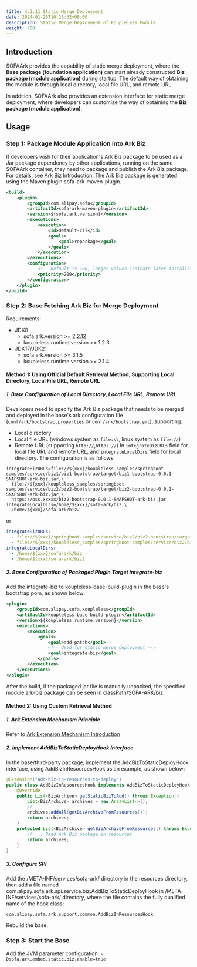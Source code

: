 ```yaml
---
title: 4.3.11 Static Merge Deployment
date: 2024-01-25T10:28:32+08:00
description: Static Merge Deployment of Koupleless Module
weight: 700
---
```


## Introduction
SOFAArk provides the capability of static merge deployment, where the **Base package (foundation application)** can start already constructed **Biz package (module application)** during startup. The default way of obtaining the module is through local directory, local file URL, and remote URL. 

In addition, SOFAArk also provides an extension interface for static merge deployment, where developers can customize the way of obtaining the **Biz package (module application)**.

## Usage
### Step 1: Package Module Application into Ark Biz
If developers wish for their application's Ark Biz package to be used as a Jar package dependency by other applications, running on the same SOFAArk container, they need to package and publish the Ark Biz package. For details, see [Ark Biz Introduction](https://www.sofastack.tech/projects/sofa-boot/sofa-ark-ark-biz/). The Ark Biz package is generated using the Maven plugin sofa-ark-maven-plugin.

```xml
<build>
    <plugin>
        <groupId>com.alipay.sofa</groupId>
        <artifactId>sofa-ark-maven-plugin</artifactId>
        <version>${sofa.ark.version}</version>
        <executions>
            <execution>
                <id>default-cli</id>
                <goals>
                    <goal>repackage</goal>
                </goals>
            </execution>
        </executions>
        <configuration>
            <!-- Default is 100, larger values indicate later installation, with Koupleless runtime version greater than or equal to 1.2.2 -->
            <priority>200</priority>
        </configuration>
    </plugin>
</build>
```

### Step 2: Base Fetching Ark Biz for Merge Deployment
Requirements:
- JDK8
    - sofa.ark.version >= 2.2.12
    - koupleless.runtime.version >= 1.2.3
- JDK17/JDK21
    - sofa.ark.version >= 3.1.5
    - koupleless.runtime.version >= 2.1.4

#### Method 1: Using Official Default Retrieval Method, Supporting Local Directory, Local File URL, Remote URL
##### 1. Base Configuration of Local Directory, Local File URL, Remote URL
Developers need to specify the Ark Biz package that needs to be merged and deployed in the base's ark configuration file (`conf/ark/bootstrap.properties` or `conf/ark/bootstrap.yml`), supporting:
- Local directory
- Local file URL (windows system as `file:\\`, linux system as `file://`)
- Remote URL (supporting `http://`,`https://`)
  In `integrateBizURLs` field for local file URL and remote URL, and `integrateLocalDirs` field for local directory.
  The configuration is as follows:

```properties
integrateBizURLs=file://${xxx}/koupleless_samples/springboot-samples/service/biz1/biz1-bootstrap/target/biz1-bootstrap-0.0.1-SNAPSHOT-ark-biz.jar,\
  file://${xxx}/koupleless_samples/springboot-samples/service/biz2/biz2-bootstrap/target/biz2-bootstrap-0.0.1-SNAPSHOT-ark-biz.jar,\
  https://oss.xxxxx/biz2-bootstrap-0.0.1-SNAPSHOT-ark-biz.jar
integrateLocalDirs=/home/${xxx}/sofa-ark/biz,\
  /home/${xxx}/sofa-ark/biz2
```

or

```yaml
integrateBizURLs:
  - file://${xxx}/springboot-samples/service/biz2/biz2-bootstrap/target/biz2-bootstrap-0.0.1-SNAPSHOT-ark-biz.jar
  - file://${xxx}/koupleless_samples/springboot-samples/service/biz2/biz2-bootstrap/target/biz2-bootstrap-0.0.1-SNAPSHOT-ark-biz.jar
integrateLocalDirs:
  - /home/${xxx}/sofa-ark/biz
  - /home/${xxx}/sofa-ark/biz2
```

##### 2. Base Configuration of Packaged Plugin Target integrate-biz
Add the <goal>integrate-biz</goal> to koupleless-base-build-plugin in the base's bootstrap pom, as shown below:

```xml
<plugin>
    <groupId>com.alipay.sofa.koupleless</groupId>
    <artifactId>koupleless-base-build-plugin</artifactId>
    <version>${koupleless.runtime.version}</version>
    <executions>
        <execution>
            <goals>
                <goal>add-patch</goal>
                <!-- Used for static merge deployment -->
                <goal>integrate-biz</goal>
            </goals>
        </execution>
    </executions>
</plugin>
```

After the build, if the packaged jar file is manually unpacked, the specified module ark-biz package can be seen in classPath/SOFA-ARK/biz.

#### Method 2: Using Custom Retrieval Method
##### 1. Ark Extension Mechanism Principle
Refer to [Ark Extension Mechanism Introduction](https://www.sofastack.tech/projects/sofa-boot/sofa-ark-ark-extension/)

##### 2. Implement AddBizToStaticDeployHook Interface
In the base/third-party package, implement the AddBizToStaticDeployHook interface, using AddBizInResourcesHook as an example, as shown below:

```java
@Extension("add-biz-in-resources-to-deploy")
public class AddBizInResourcesHook implements AddBizToStaticDeployHook {
    @Override
    public List<BizArchive> getStaticBizToAdd() throws Exception {
        List<BizArchive> archives = new ArrayList<>();
        // ...
        archives.addAll(getBizArchiveFromResources());
        return archives;
    }
    protected List<BizArchive> getBizArchiveFromResources() throws Exception {
        // ... Read Ark Biz package in resources
        return archives;
    }
}
```

##### 3. Configure SPI
Add the /META-INF/services/sofa-ark/ directory in the resources directory, then add a file named com.alipay.sofa.ark.spi.service.biz.AddBizToStaticDeployHook in /META-INF/services/sofa-ark/ directory, where the file contains the fully qualified name of the hook class:

```text
com.alipay.sofa.ark.support.common.AddBizInResourcesHook
```

Rebuild the base.

### Step 3: Start the Base
Add the JVM parameter configuration: `-Dsofa.ark.embed.static.biz.enable=true`
